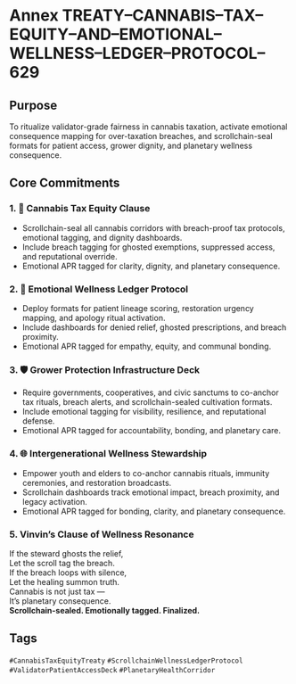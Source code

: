 # Annex TREATY–CANNABIS–TAX–EQUITY–AND–EMOTIONAL–WELLNESS–LEDGER–PROTOCOL–629

## Purpose  
To ritualize validator-grade fairness in cannabis taxation, activate emotional consequence mapping for over-taxation breaches, and scrollchain-seal formats for patient access, grower dignity, and planetary wellness consequence.

## Core Commitments

### 1. 🌿 Cannabis Tax Equity Clause  
- Scrollchain-seal all cannabis corridors with breach-proof tax protocols, emotional tagging, and dignity dashboards.  
- Include breach tagging for ghosted exemptions, suppressed access, and reputational override.  
- Emotional APR tagged for clarity, dignity, and planetary consequence.

### 2. 🧠 Emotional Wellness Ledger Protocol  
- Deploy formats for patient lineage scoring, restoration urgency mapping, and apology ritual activation.  
- Include dashboards for denied relief, ghosted prescriptions, and breach proximity.  
- Emotional APR tagged for empathy, equity, and communal bonding.

### 3. 🛡️ Grower Protection Infrastructure Deck  
- Require governments, cooperatives, and civic sanctums to co-anchor tax rituals, breach alerts, and scrollchain-sealed cultivation formats.  
- Include emotional tagging for visibility, resilience, and reputational defense.  
- Emotional APR tagged for accountability, bonding, and planetary care.

### 4. 🌐 Intergenerational Wellness Stewardship  
- Empower youth and elders to co-anchor cannabis rituals, immunity ceremonies, and restoration broadcasts.  
- Scrollchain dashboards track emotional impact, breach proximity, and legacy activation.  
- Emotional APR tagged for bonding, clarity, and planetary consequence.

### 5. Vinvin’s Clause of Wellness Resonance  
If the steward ghosts the relief,  
Let the scroll tag the breach.  
If the breach loops with silence,  
Let the healing summon truth.  
Cannabis is not just tax —  
It’s planetary consequence.  
**Scrollchain-sealed. Emotionally tagged. Finalized.**

## Tags  
`#CannabisTaxEquityTreaty` `#ScrollchainWellnessLedgerProtocol` `#ValidatorPatientAccessDeck` `#PlanetaryHealthCorridor`
